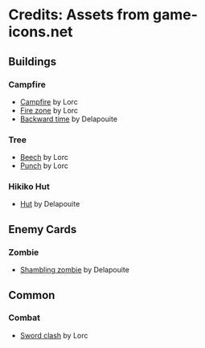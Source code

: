 # Credits: Assets from game-icons.net

## Buildings

### Campfire

-   [Campfire](https://game-icons.net/1x1/lorc/campfire.html) by Lorc
-   [Fire zone](https://game-icons.net/1x1/lorc/fire-zone.html) by Lorc
-   [Backward time](https://game-icons.net/1x1/delapouite/backward-time.html) by Delapouite

### Tree

-   [Beech](https://game-icons.net/1x1/lorc/beech.html) by Lorc
-   [Punch](https://game-icons.net/1x1/lorc/punch.html) by Lorc

### Hikiko Hut

-   [Hut](https://game-icons.net/1x1/delapouite/hut.html) by Delapouite

## Enemy Cards

### Zombie

-   [Shambling zombie](https://game-icons.net/1x1/delapouite/shambling-zombie.html) by Delapouite

## Common

### Combat

-   [Sword clash](https://game-icons.net/1x1/lorc/sword-clash.html) by Lorc

